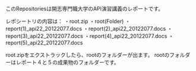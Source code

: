 このRepositoriesは開志専門職大学のAPI演習講義のレポートです。

レポシートリの内容は：
・root.zip
・root(Folder)
・report(1)_api22_20122077.docs
・report(2)_api22_20122077.docs
・report(3)_api22_20122077.docs
・report(4)_api22_20122077.docs
・report(5)_api22_20122077.docs


root.zipをエクストラックしたら、rootのフォルダーが出ます。
rootのフォルダーはレポート４と５の成果物のフォルダーです。
